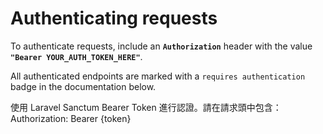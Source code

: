 # Authenticating requests

To authenticate requests, include an **`Authorization`** header with the value **`"Bearer YOUR_AUTH_TOKEN_HERE"`**.

All authenticated endpoints are marked with a `requires authentication` badge in the documentation below.

使用 Laravel Sanctum Bearer Token 進行認證。請在請求頭中包含：Authorization: Bearer {token}
